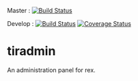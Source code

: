 Master : [![Build Status](https://travis-ci.org/lamamos/lamadmin.svg?branch=master)](https://travis-ci.org/lamamos/lamadmin)

Develop : [![Build Status](https://travis-ci.org/lamamos/lamadmin.svg?branch=develop)](https://travis-ci.org/lamamos/lamadmin) [![Coverage Status](https://coveralls.io/repos/lamamos/lamadmin/badge.png?branch=develop)](https://coveralls.io/r/lamamos/lamadmin?branch=develop)

tiradmin
========

An administration panel for rex.
